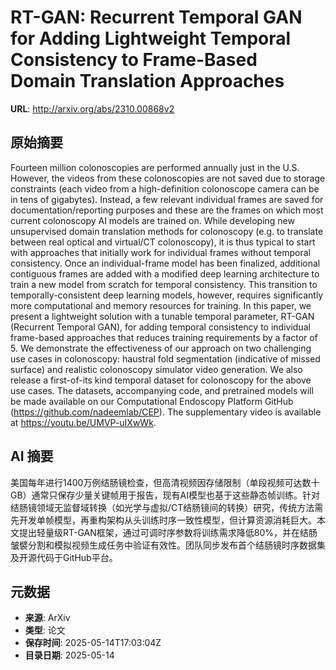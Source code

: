 # RT-GAN: Recurrent Temporal GAN for Adding Lightweight Temporal Consistency to Frame-Based Domain Translation Approaches

**URL**: http://arxiv.org/abs/2310.00868v2

## 原始摘要

Fourteen million colonoscopies are performed annually just in the U.S.
However, the videos from these colonoscopies are not saved due to storage
constraints (each video from a high-definition colonoscope camera can be in
tens of gigabytes). Instead, a few relevant individual frames are saved for
documentation/reporting purposes and these are the frames on which most current
colonoscopy AI models are trained on. While developing new unsupervised domain
translation methods for colonoscopy (e.g. to translate between real optical and
virtual/CT colonoscopy), it is thus typical to start with approaches that
initially work for individual frames without temporal consistency. Once an
individual-frame model has been finalized, additional contiguous frames are
added with a modified deep learning architecture to train a new model from
scratch for temporal consistency. This transition to temporally-consistent deep
learning models, however, requires significantly more computational and memory
resources for training. In this paper, we present a lightweight solution with a
tunable temporal parameter, RT-GAN (Recurrent Temporal GAN), for adding
temporal consistency to individual frame-based approaches that reduces training
requirements by a factor of 5. We demonstrate the effectiveness of our approach
on two challenging use cases in colonoscopy: haustral fold segmentation
(indicative of missed surface) and realistic colonoscopy simulator video
generation. We also release a first-of-its kind temporal dataset for
colonoscopy for the above use cases. The datasets, accompanying code, and
pretrained models will be made available on our Computational Endoscopy
Platform GitHub (https://github.com/nadeemlab/CEP). The supplementary video is
available at https://youtu.be/UMVP-uIXwWk.


## AI 摘要

美国每年进行1400万例结肠镜检查，但高清视频因存储限制（单段视频可达数十GB）通常只保存少量关键帧用于报告，现有AI模型也基于这些静态帧训练。针对结肠镜领域无监督域转换（如光学与虚拟/CT结肠镜间的转换）研究，传统方法需先开发单帧模型，再重构架构从头训练时序一致性模型，但计算资源消耗巨大。本文提出轻量级RT-GAN框架，通过可调时序参数将训练需求降低80%，并在结肠皱襞分割和模拟视频生成任务中验证有效性。团队同步发布首个结肠镜时序数据集及开源代码于GitHub平台。

## 元数据

- **来源**: ArXiv
- **类型**: 论文
- **保存时间**: 2025-05-14T17:03:04Z
- **目录日期**: 2025-05-14
